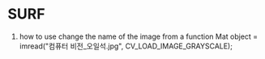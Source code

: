 # SURF
1. how to use
change the name of the image from a function Mat object = imread("컴퓨터 비전_오일석.jpg", CV_LOAD_IMAGE_GRAYSCALE);